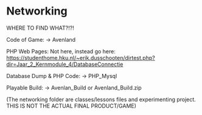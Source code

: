 # Networking

WHERE TO FIND WHAT?!?!

Code of Game:
-> Avenland


PHP Web Pages:
Not here, instead go here: https://studenthome.hku.nl/~erik.dusschooten/dirtest.php?dir=Jaar_2_Kernmodule_4/DatabaseConnectie 

Database Dump & PHP Code:
-> PHP_Mysql

Playable Build:
-> Avenlan_Build or Avenland_Build.zip

(The networking folder are classes/lessons files and experimenting project. THIS IS NOT THE ACTUAL FINAL PRODUCT/GAME)
